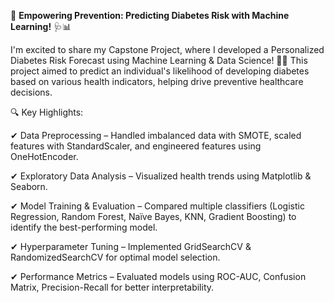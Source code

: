 🚀 **Empowering Prevention: Predicting Diabetes Risk with Machine Learning!** 🩺📊

I'm excited to share my Capstone Project, where I developed a Personalized Diabetes Risk Forecast using Machine Learning & Data Science! 🧑‍💻 This project aimed to predict an individual's likelihood of developing diabetes based on various health indicators, helping drive preventive healthcare decisions.

🔍 Key Highlights:

✔ Data Preprocessing – Handled imbalanced data with SMOTE, scaled features with StandardScaler, and engineered features using OneHotEncoder.

✔ Exploratory Data Analysis – Visualized health trends using Matplotlib & Seaborn.

✔ Model Training & Evaluation – Compared multiple classifiers (Logistic Regression, Random Forest, Naïve Bayes, KNN, Gradient Boosting) to identify the best-performing model.

✔ Hyperparameter Tuning – Implemented GridSearchCV & RandomizedSearchCV for optimal model selection.

✔ Performance Metrics – Evaluated models using ROC-AUC, Confusion Matrix, Precision-Recall for better interpretability.
